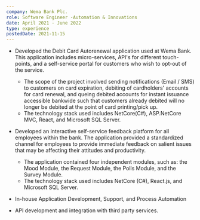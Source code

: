 ```yaml
---
company: Wema Bank Plc.
role: Software Engineer -Automation & Innovations
date: April 2021 - June 2022
type: experience
postedDate: 2021-11-15
---
```


- Developed the Debit Card Autorenewal application used at Wema Bank. This application includes micro-services, API's for different touch-points, and a self-service portal for customers who wish to opt-out of the service.
  - The scope of the project involved sending notifications (Email / SMS) to customers on card expiration, debiting of cardholders' accounts for card renewal, and queing debited accounts for instant issuance accessible bankwide such that customers already debited will no longer be debited at the point of card printing/pick up.
  - The technology stack used includes NetCore(C#), ASP.NetCore MVC, React, and Microsoft SQL Server.
- Developed an interactive self-service feedback platform for all employees within the bank. The application provided a standardized channel for employees to provide immediate feedback on salient issues that may be affecting their attitudes and productivity.

  - The application contained four independent modules, such as: the Mood Module, the Request Module, the Polls Module, and the Survey Module.
  - The technology stack used includes NetCore (C#), React.js, and Microsoft SQL Server.

- In-house Application Development, Support, and Process Automation
- API development and integration with third party services.
